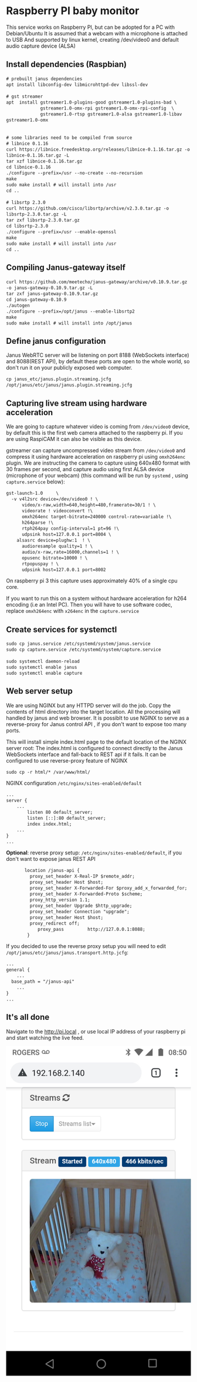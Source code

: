 # Raspberry PI baby monitor

This service works on Raspberry PI, but can be adopted for a PC with Debian/Ubuntu
It is assumed that a webcam with a microphone is attached to USB
And supported by linux kernel, creating /dev/video0 and default audio capture device (ALSA)

## Install dependencies (Raspbian)

```
# prebuilt janus dependencies
apt install libconfig-dev libmicrohttpd-dev libssl-dev

# gst streamer
apt  install gstreamer1.0-plugins-good gstreamer1.0-plugins-bad \
             gstreamer1.0-omx-rpi gstreamer1.0-omx-rpi-config  \
             gstreamer1.0-rtsp gstreamer1.0-alsa gstreamer1.0-libav gstreamer1.0-omx 


# some libraries need to be compiled from source
# libnice 0.1.16
curl https://libnice.freedesktop.org/releases/libnice-0.1.16.tar.gz -o libnice-0.1.16.tar.gz -L
tar xzf libnice-0.1.16.tar.gz
cd libnice-0.1.16
./configure --prefix=/usr --no-create --no-recursion
make
sudo make install # will install into /usr
cd ..

# libsrtp 2.3.0
curl https://github.com/cisco/libsrtp/archive/v2.3.0.tar.gz -o libsrtp-2.3.0.tar.gz -L
tar zxf libsrtp-2.3.0.tar.gz
cd libsrtp-2.3.0
./configure --prefix=/usr --enable-openssl
make 
sudo make install # will install into /usr
cd ..
```

## Compiling Janus-gateway itself

```
curl https://github.com/meetecho/janus-gateway/archive/v0.10.9.tar.gz -o janus-gateway-0.10.9.tar.gz -L
tar zxf janus-gateway-0.10.9.tar.gz
cd janus-gateway-0.10.9
./autogen
./configure --prefix=/opt/janus --enable-libsrtp2
make 
sudo make install # will install into /opt/janus
```

## Define janus configuration

Janus WebRTC server will be listening on port 8188 (WebSockets interface) and 8088(REST API), by
default these ports are open to the whole world, so don't run it on your publicly exposed web computer.

```
cp janus_etc/janus.plugin.streaming.jcfg  /opt/janus/etc/janus/janus.plugin.streaming.jcfg
```

## Capturing live stream using hardware acceleration

We are going to capture whatever video is coming from `/dev/video0` device, by default this
is the first web camera attached to the raspberry pi. If you are using RaspiCAM it can also be
visible as this device.

gstreamer can capture uncompressed video stream from `/dev/video0` and compress it using hardware acceleration on raspberry pi using `omxh264enc` plugin. We are instructing the camera to capture
using 640x480 format with 30 frames per second, and capture audio using first ALSA device (microphone of your webcam) (this command will be run by `systemd` , using `capture.service` below):
```
gst-launch-1.0     \
  -v v4l2src device=/dev/video0 ! \
      video/x-raw,width=640,height=480,framerate=30/1 ! \
      videorate ! videoconvert !\
      omxh264enc target-bitrate=240000 control-rate=variable !\
      h264parse !\
      rtph264pay config-interval=1 pt=96 !\
      udpsink host=127.0.0.1 port=8004 \
    alsasrc device=plughw:1  ! \
      audioresample quality=1 ! \
      audio/x-raw,rate=16000,channels=1 ! \
      opusenc bitrate=10000 ! \
      rtpopuspay ! \
      udpsink host=127.0.0.1 port=8002
```
On raspberry pi 3 this capture uses approximately 40% of a single cpu core.

If you want to run this on a system without hardware acceleration for h264 encoding (i.e an Intel PC).
Then you will have to use software codec, replace `omxh264enc` with `x264enc` in the `capture.service`

## Create services for systemctl

```
sudo cp janus.service /etc/systemd/system/janus.service
sudo cp capture.service /etc/systemd/system/capture.service

sudo systemctl daemon-reload
sudo systemctl enable janus
sudo systemctl enable capture
```

## Web server setup

We are using NGINX but any HTTPD server will do the job.
Copy the contents of html directory into the target location.
All the processing will handled by janus and web browser. It is possiblt to use NGINX to serve as a reverse-proxy for Janus control API , if you don't want to expose too many ports.

This will install simple index.html page to the default location of the NGINX server root:
The index.html is configured to connect directly to the Janus WebSockets interface and fall-back to REST api
if it fails. It can be configured to use reverse-proxy feature of NGINX

```
sudo cp -r html/* /var/www/html/
```

NGINX configuration `/etc/nginx/sites-enabled/default`

```
...
server {
    ...
        listen 80 default_server;
        listen [::]:80 default_server;
        index index.html;
    ...
}
...
```

**Optional**: reverse proxy setup: `/etc/nginx/sites-enabled/default`, if you don't want to expose janus REST API

```
       location /janus-api {
         proxy_set_header X-Real-IP $remote_addr;
         proxy_set_header Host $host;
         proxy_set_header X-Forwarded-For $proxy_add_x_forwarded_for;
         proxy_set_header X-Forwarded-Proto $scheme;
         proxy_http_version 1.1;
         proxy_set_header Upgrade $http_upgrade;
         proxy_set_header Connection "upgrade";
         proxy_set_header Host $host;
         proxy_redirect off;
            proxy_pass         http://127.0.0.1:8088;
        }
```

If you decided to use the reverse proxy setup you will need to edit `/opt/janus/etc/janus/janus.transport.http.jcfg`:

```
...
general {
    ...
  base_path = "/janus-api"
    ...
}
...
```

## It's all done

Navigate to the http://pi.local , or use local IP address of your raspberry pi and start watching the live feed.

![](screenshot.jpg)
